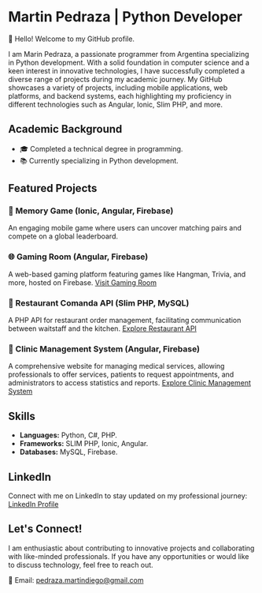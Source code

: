 # Martin Pedraza | Python Developer

👋 Hello! Welcome to my GitHub profile.

I am Marin Pedraza, a passionate programmer from Argentina specializing in Python development. With a solid foundation in computer science and a keen interest in innovative technologies, I have successfully completed a diverse range of projects during my academic journey. My GitHub showcases a variety of projects, including mobile applications, web platforms, and backend systems, each highlighting my proficiency in different technologies such as Angular, Ionic, Slim PHP, and more.

## Academic Background

- 🎓 Completed a technical degree in programming.
- 📚 Currently specializing in Python development.

## Featured Projects

### 🚀 Memory Game (Ionic, Angular, Firebase)
An engaging mobile game where users can uncover matching pairs and compete on a global leaderboard.

### 🌐 Gaming Room (Angular, Firebase)
A web-based gaming platform featuring games like Hangman, Trivia, and more, hosted on Firebase. [Visit Gaming Room](https://gameroom-97620.web.app/home)

### 🍔 Restaurant Comanda API (Slim PHP, MySQL)
A PHP API for restaurant order management, facilitating communication between waitstaff and the kitchen. [Explore Restaurant API](link_to_restaurant_api)

### 🏥 Clinic Management System (Angular, Firebase)
A comprehensive website for managing medical services, allowing professionals to offer services, patients to request appointments, and administrators to access statistics and reports. [Explore Clinic Management System](https://clinica-b48cb.web.app/)

## Skills

- **Languages:** Python, C#, PHP.
- **Frameworks:** SLIM PHP, Ionic, Angular.
- **Databases:** MySQL, Firebase.

## LinkedIn

Connect with me on LinkedIn to stay updated on my professional journey: [LinkedIn Profile](https://www.linkedin.com/in/pedraza-martindiego/)

## Let's Connect!

I am enthusiastic about contributing to innovative projects and collaborating with like-minded professionals. If you have any opportunities or would like to discuss technology, feel free to reach out.

📧 Email: pedraza.martindiego@gmail.com
<!--🌐 Portfolio: [Your Portfolio Website](your_portfolio_website)-->

